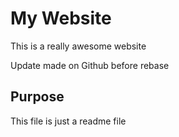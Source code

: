 # My Website

This is a really awesome website

Update made on Github before rebase

## Purpose
This file is just a readme file


